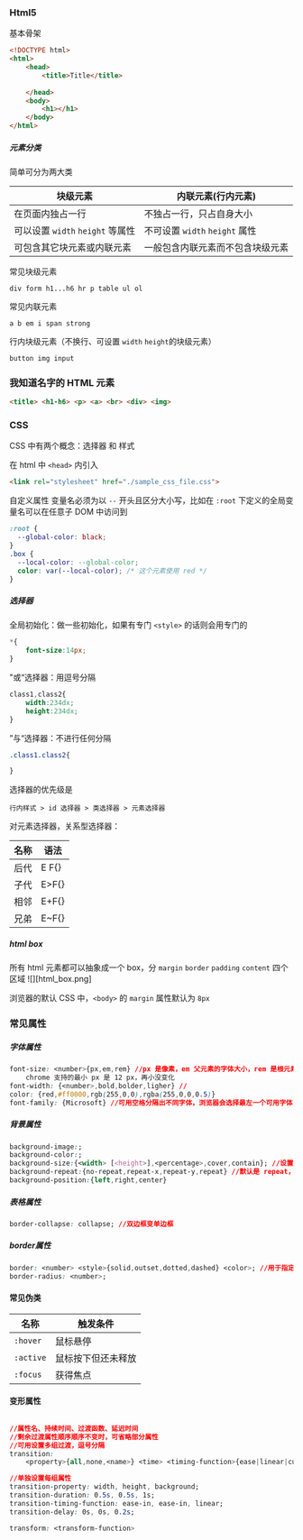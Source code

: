 
### Html5

基本骨架
```html
<!DOCTYPE html>
<html>
	<head>
		<title>Title</title>
		
	</head>
	<body>
		<h1></h1>
	</body>
</html>
```


##### 元素分类

简单可分为两大类

| 块级元素                      | 内联元素(行内元素)               |
| ------------------------- | ------------------------ |
| 在页面内独占一行                  | 不独占一行，只占自身大小             |
| 可以设置 `width` `height` 等属性 | 不可设置 `width` `height` 属性 |
| 可包含其它块元素或内联元素             | 一般包含内联元素而不包含块级元素         |
常见块级元素
```
div form h1...h6 hr p table ul ol
```
常见内联元素
```
a b em i span strong
```
行内块级元素（不换行、可设置 `width` `height`的块级元素）
```
button img input
```

### 我知道名字的 HTML 元素

```html
<title> <h1-h6> <p> <a> <br> <div> <img>
```

### CSS

CSS 中有两个概念：选择器 和 样式

在 html 中 `<head>` 内引入
```html
<link rel="stylesheet" href="./sample_css_file.css">
```

自定义属性
变量名必须为以 `--` 开头且区分大小写，比如在 `:root` 下定义的全局变量名可以在任意子 DOM 中访问到
```css
:root {
  --global-color: black;
}
.box {
  --local-color: --global-color;
  color: var(--local-color); /* 这个元素使用 red */
}
```

##### 选择器

全局初始化：做一些初始化，如果有专门 `<style>` 的话则会用专门的 
```css
*{
	font-size:14px;
}
```
"或“选择器：用逗号分隔
```css
class1,class2{
	width:234dx;
	height:234dx;
}

```
”与“选择器：不进行任何分隔
```css
.class1.class2{

}
```
选择器的优先级是
```
行内样式 > id 选择器 > 类选择器 > 元素选择器
```
对元素选择器，关系型选择器：

| 名称  | 语法    |
| --- | ----- |
| 后代  | E F{} |
| 子代  | E>F{} |
| 相邻  | E+F{} |
| 兄弟  | E~F{} |
##### html box

所有 html 元素都可以抽象成一个 box，分 `margin` `border` `padding` `content` 四个区域
![][html_box.png]

浏览器的默认 CSS 中，`<body>` 的 `margin` 属性默认为 `8px`
### 常见属性
##### 字体属性

```css
font-size: <number>{px,em,rem} //px 是像素，em 父元素的字体大小，rem 是根元素业也即 html 的大小\
	chrome 支持的最小 px 是 12 px，再小没变化
font-width: {<number>,bold,bolder,ligher} //
color: {red,#ff0000,rgb(255,0,0),rgba(255,0,0,0.5)}
font-family: {Microsoft} //可用空格分隔出不同字体，浏览器会选择最左一个可用字体
```
##### 背景属性
```css
background-image:;
background-color:;
background-size:{<width> [<height>],<percentage>,cover,contain}; //设置背景图片的大小
background-repeat:{no-repeat,repeat-x,repeat-y,repeat} //默认是 repeat，在两个方向上均重复平铺
background-position:{left,right,center}
```
##### 表格属性
```css
border-collapse: collapse; //双边框变单边框
```
##### border属性
```css
border: <number> <style>{solid,outset,dotted,dashed} <color>; //用于指定元素边框的宽度、样式和颜色，不需要写全且与顺序无关
border-radius: <number>;

```

#### 常见伪类

| 名称        | 触发条件      |
| --------- | --------- |
| `:hover`  | 鼠标悬停      |
| `:active` | 鼠标按下但还未释放 |
| `:focus`  | 获得焦点      |
#### 变形属性
```css

//属性名、持续时间、过渡函数、延迟时间
//剩余过渡属性顺序顺序不变时，可省略部分属性
//可用设置多组过渡，逗号分隔
transition:
	<property>{all,none,<name>} <time> <timing-function>{ease|linear|cubic-bezier(n,n,n,n)} <time>;

//单独设置每组属性
transition-property: width, height, background;
transition-duration: 0.5s, 0.5s, 1s;
transition-timing-function: ease-in, ease-in, linear;
transition-delay: 0s, 0s, 0.2s;

transform: <transform-function>
```
